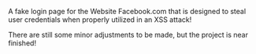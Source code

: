 A fake login page for the Website Facebook.com that is designed to steal user credentials when properly utilized in an XSS attack!

There are still some minor adjustments to be made, but the project is near finished!
